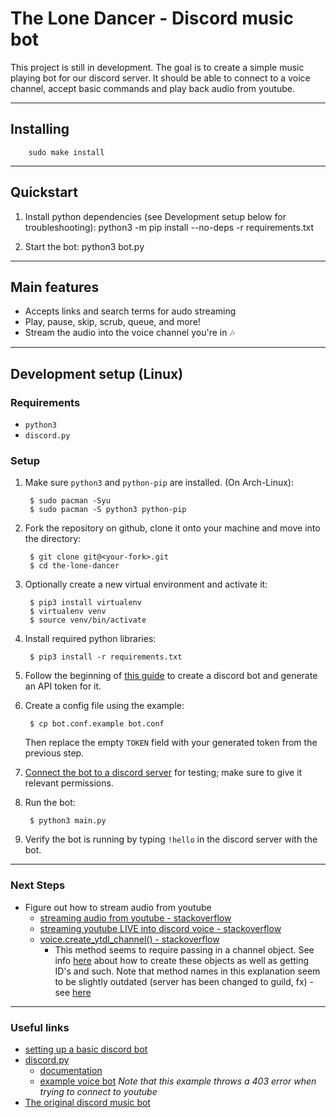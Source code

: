 # The Lone Dancer - Discord music bot
This project is still in development. The goal is to create a simple music playing bot for our discord server. It should be able to connect to a voice channel, accept basic commands and play back audio from youtube.

---
## Installing
		sudo make install

---
## Quickstart
1. Install python dependencies (see Development setup below for troubleshooting):
		python3 -m pip install --no-deps -r requirements.txt

2. Start the bot:
		python3 bot.py

---
## Main features
- Accepts links and search terms for audo streaming
- Play, pause, skip, scrub, queue, and more!
- Stream the audio into the voice channel you're in 🎶

---
## Development setup (Linux)
### Requirements
- `python3`
- `discord.py`

### Setup
1. Make sure `python3` and `python-pip` are installed. (On Arch-Linux):
		
		$ sudo pacman -Syu
		$ sudo pacman -S python3 python-pip
2. Fork the repository on github, clone it onto your machine and move into the directory:
	
		$ git clone git@<your-fork>.git
		$ cd the-lone-dancer
3. Optionally create a new virtual environment and activate it:

		$ pip3 install virtualenv
		$ virtualenv venv
		$ source venv/bin/activate
4. Install required python libraries:

		$ pip3 install -r requirements.txt
5. Follow the beginning of [this guide](https://www.freecodecamp.org/news/create-a-discord-bot-with-python#how-to-create-a-discord-bot-account) to create a discord bot and generate an API token for it. 
6. Create a config file using the example:
		
		$ cp bot.conf.example bot.conf
	Then replace the empty `TOKEN` field with your generated token from the previous step.
7. [Connect the bot to a discord server](https://www.freecodecamp.org/news/create-a-discord-bot-with-python/#how-to-invite-your-bot-to-join-a-server) for testing; make sure to give it relevant permissions.
8. Run the bot:

		$ python3 main.py
9. Verify the bot is running by typing `!hello` in the discord server with the bot.

---
### Next Steps
- Figure out how to stream audio from youtube
	- [streaming audio from youtube - stackoverflow](https://stackoverflow.com/questions/49354232/how-to-stream-audio-from-a-youtube-url-in-python-without-download)
	- [streaming youtube LIVE into discord voice - stackoverflow](https://stackoverflow.com/questions/66610012/discord-py-streaming-youtube-live-into-voice)
	- [voice.create_ytdl_channel() - stackoverflow](https://stackoverflow.com/questions/57946894/discord-py-voiceclient-object-has-no-attribute-create-ytdl-player)
		- This method seems to require passing in a channel object. See info [here](https://stackoverflow.com/questions/52916317/get-the-name-of-a-channel-using-discord-py) about how to create these objects as well as getting ID's and such.
		Note that method names in this explanation seem to be slightly outdated (server has been changed to guild, fx) - see [here](https://discordpy.readthedocs.io/en/stable/migrating.html?highlight=client%20get_server)

---
### Useful links
- [setting up a basic discord bot](https://www.freecodecamp.org/news/create-a-discord-bot-with-python/)
- [discord.py](https://github.com/Rapptz/discord.py)
	- [documentation](https://discordpy.readthedocs.io/en/latest/quickstart.html#a-minimal-bot)
	- [example voice bot](https://github.com/Rapptz/discord.py/blob/master/examples/basic_voice.py) *Note that this example throws a 403 error when trying to connect to youtube*
- [The original discord music bot](https://github.com/k5van/Catharsis-Bot)
